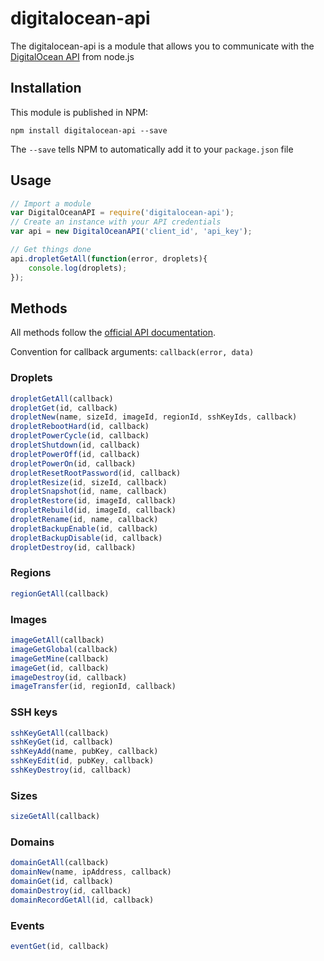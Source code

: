 # digitalocean-api

The digitalocean-api is a module that allows you to communicate with the [DigitalOcean API](https://www.digitalocean.com/api) from node.js

## Installation

This module is published in NPM:

```
npm install digitalocean-api --save
```

The `--save` tells NPM to automatically add it to your `package.json` file

## Usage

```js
// Import a module
var DigitalOceanAPI = require('digitalocean-api');
// Create an instance with your API credentials
var api = new DigitalOceanAPI('client_id', 'api_key');

// Get things done
api.dropletGetAll(function(error, droplets){
	console.log(droplets);
});

```

## Methods

All methods follow the [official API documentation](https://www.digitalocean.com/api).

Convention for callback arguments: `callback(error, data)`

### Droplets

```js
dropletGetAll(callback)
dropletGet(id, callback)
dropletNew(name, sizeId, imageId, regionId, sshKeyIds, callback)
dropletRebootHard(id, callback)
dropletPowerCycle(id, callback)
dropletShutdown(id, callback)
dropletPowerOff(id, callback)
dropletPowerOn(id, callback)
dropletResetRootPassword(id, callback)
dropletResize(id, sizeId, callback)
dropletSnapshot(id, name, callback)
dropletRestore(id, imageId, callback)
dropletRebuild(id, imageId, callback)
dropletRename(id, name, callback)
dropletBackupEnable(id, callback)
dropletBackupDisable(id, callback)
dropletDestroy(id, callback)
```

### Regions

```js
regionGetAll(callback)
```

### Images

```js
imageGetAll(callback)
imageGetGlobal(callback)
imageGetMine(callback)
imageGet(id, callback)
imageDestroy(id, callback)
imageTransfer(id, regionId, callback)
```

### SSH keys

```js
sshKeyGetAll(callback)
sshKeyGet(id, callback)
sshKeyAdd(name, pubKey, callback)
sshKeyEdit(id, pubKey, callback)
sshKeyDestroy(id, callback)
```

### Sizes

```js
sizeGetAll(callback)
```

### Domains

```js
domainGetAll(callback)
domainNew(name, ipAddress, callback)
domainGet(id, callback)
domainDestroy(id, callback)
domainRecordGetAll(id, callback)
```

### Events
```js
eventGet(id, callback)
```
